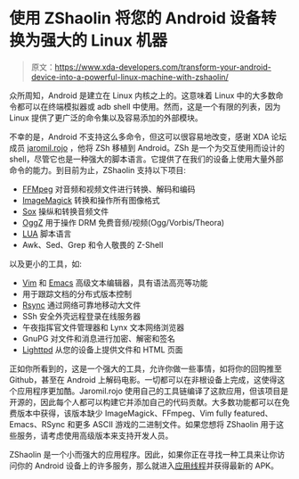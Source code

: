 # 使用 ZShaolin 将您的 Android 设备转换为强大的 Linux 机器

> 原文：<https://www.xda-developers.com/transform-your-android-device-into-a-powerful-linux-machine-with-zshaolin/>

众所周知，Android 是建立在 Linux 内核之上的。这意味着 Linux 中的大多数命令都可以在终端模拟器或 adb shell 中使用。然而，这是一个有限的列表，因为 Linux 提供了更广泛的命令集以及容易添加的外部模块。

不幸的是，Android 不支持这么多命令，但这可以很容易地改变，感谢 XDA 论坛成员 [jaromil.rojo](http://forum.xda-developers.com/member.php?u=4184274) ，他将 ZSh 移植到 Android。ZSh 是一个为交互使用而设计的 shell，尽管它也是一种强大的脚本语言。它提供了在我们的设备上使用大量外部命令的能力。到目前为止，ZShaolin 支持以下项目:

*   [FFMpeg](http://ffmpeg.org/) 对音频和视频文件进行转换、解码和编码
*   [ImageMagick](http://www.imagemagick.org/) 转换和操作所有图像格式
*   [Sox](http://sox.sourceforge.net/) 操纵和转换音频文件
*   [OggZ](http://xiph.org/oggz/) 用于操作 DRM 免费音频/视频(Ogg/Vorbis/Theora)
*   [LUA](http://www.lua.org/) 脚本语言
*   Awk、Sed、Grep 和令人敬畏的 Z-Shell

以及更小的工具，如:

*   [Vim](http://www.vim.org/) 和 [Emacs](http://www.gnu.org/software/emacs/) 高级文本编辑器，具有语法高亮等功能
*   用于跟踪文档的分布式版本控制
*   [Rsync](http://rsync.samba.org/) 通过网络可靠地移动大文件
*   SSh 安全外壳远程登录在线服务器
*   午夜指挥官文件管理器和 Lynx 文本网络浏览器
*   GnuPG 对文件和消息进行加密、解密和签名
*   [Lighttpd](http://www.lighttpd.net/) 从您的设备上提供文件和 HTML 页面

正如你所看到的，这是一个强大的工具，允许你做一些事情，如将你的回购推至 Github，甚至在 Android 上解码电影。一切都可以在非根设备上完成，这使得这个应用程序更加酷。Jaromil.rojo 使用自己的工具链编译了这款应用，但该项目是开源的，因此每个人都可以构建它并添加自己的代码贡献。大多数功能都可以在免费版本中获得，该版本缺少 ImageMagick、FFmpeg、Vim fully featured、Emacs、RSync 和更多 ASCII 游戏的二进制文件。如果您想将 ZShaolin 用于这些服务，请考虑使用高级版本来支持开发人员。

ZShaolin 是一个小而强大的应用程序。因此，如果你正在寻找一种工具来让你访问你的 Android 设备上的许多服务，那么就进入[应用线程](http://forum.xda-developers.com/showthread.php?t=2558481)并获得最新的 APK。